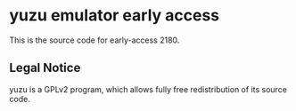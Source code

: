 yuzu emulator early access
=============

This is the source code for early-access 2180.

## Legal Notice

yuzu is a GPLv2 program, which allows fully free redistribution of its source code.